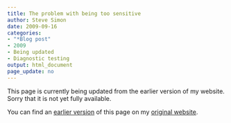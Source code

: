 ```yaml
---
title: The problem with being too sensitive
author: Steve Simon
date: 2009-09-16
categories:
- "*Blog post"
- 2009
- Being updated
- Diagnostic testing
output: html_document
page_update: no
---
```


This page is currently being updated from the earlier version of my website. Sorry that it is not yet fully available.

<!---More--->

You can find an [earlier version][sim1] of this page on my [original website][sim2].

[sim1]: http://www.pmean.com/09/TooSensitive.html
[sim2]: http://www.pmean.com/original_site.html
